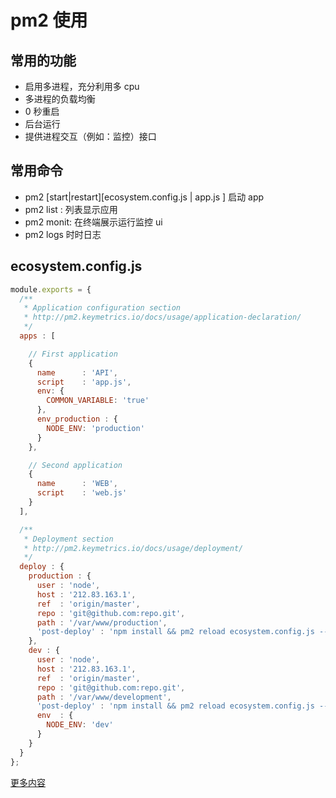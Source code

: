 # pm2 使用

## 常用的功能

-   启用多进程，充分利用多 cpu
-   多进程的负载均衡
-   0 秒重启
-   后台运行
-   提供进程交互（例如：监控）接口

## 常用命令

-   pm2 [start|restart][ecosystem.config.js | app.js ] 启动 app
-   pm2 list : 列表显示应用
-   pm2 monit: 在终端展示运行监控 ui
-   pm2 logs 时时日志

## ecosystem.config.js

```javascript
module.exports = {
  /**
   * Application configuration section
   * http://pm2.keymetrics.io/docs/usage/application-declaration/
   */
  apps : [

    // First application
    {
      name      : 'API',
      script    : 'app.js',
      env: {
        COMMON_VARIABLE: 'true'
      },
      env_production : {
        NODE_ENV: 'production'
      }
    },

    // Second application
    {
      name      : 'WEB',
      script    : 'web.js'
    }
  ],

  /**
   * Deployment section
   * http://pm2.keymetrics.io/docs/usage/deployment/
   */
  deploy : {
    production : {
      user : 'node',
      host : '212.83.163.1',
      ref  : 'origin/master',
      repo : 'git@github.com:repo.git',
      path : '/var/www/production',
      'post-deploy' : 'npm install && pm2 reload ecosystem.config.js --env production'
    },
    dev : {
      user : 'node',
      host : '212.83.163.1',
      ref  : 'origin/master',
      repo : 'git@github.com:repo.git',
      path : '/var/www/development',
      'post-deploy' : 'npm install && pm2 reload ecosystem.config.js --env dev',
      env  : {
        NODE_ENV: 'dev'
      }
    }
  }
};

```

[更多内容](http://pm2.keymetrics.io/docs/usage/application-declaration/)
